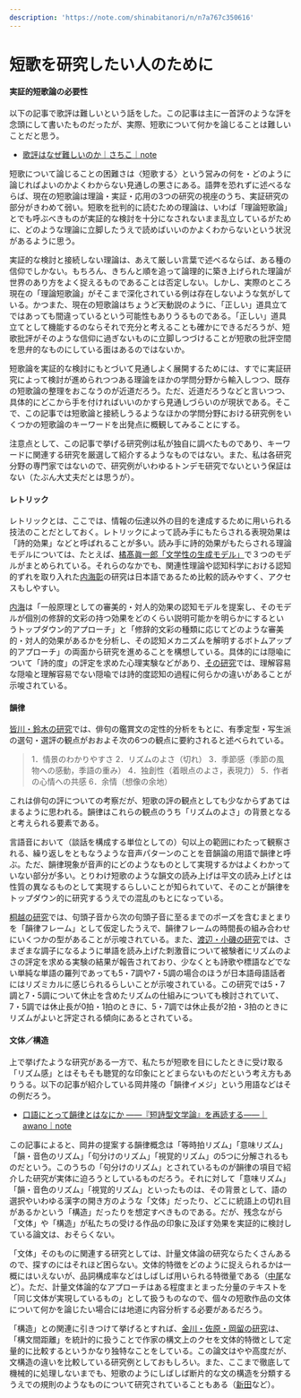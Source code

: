 ```yaml
---
description: 'https://note.com/shinabitanori/n/n7a767c350616'
---
```


# 短歌を研究したい人のために

#### 実証的短歌論の必要性

以下の記事で歌評は難しいという話をした。この記事は主に一首評のような評を念頭にして書いたものだったが、実際、短歌について何かを論じることは難しいことだと思う。

* [歌評はなぜ難しいのか｜さちこ｜note](https://note.mu/shinabitanori/n/ne7ab388b100f)

短歌について論じることの困難さは〈短歌する〉という営みの何を・どのように論じればよいのかよくわからない見通しの悪さにある。語弊を恐れずに述べるならば、現在の短歌論は理論・実証・応用の3つの研究の視座のうち、実証研究の部分がきわめて弱い。短歌を批判的に読むための理論は、いわば「理論短歌論」とでも呼ぶべきものが実証的な検討を十分になされないまま乱立しているがために、どのような理論に立脚したうえで読めばいいのかよくわからないという状況があるように思う。

実証的な検討と接続しない理論は、あえて厳しい言葉で述べるならば、ある種の信仰でしかない。もちろん、きちんと順を追って論理的に築き上げられた理論が世界のあり方をよく捉えるものであることは否定しない。しかし、実際のところ現在の「理論短歌論」がそこまで深化されている例は存在しないような気がしている。かつまた、現在の短歌論はちょうど天動説のように、「正しい」道具立てではあっても間違っているという可能性もありうるものである。「正しい」道具立てとして機能するのならそれで充分と考えることも確かにできるだろうが、短歌批評がそのような信仰に過ぎないものに立脚しつづけることが短歌の批評空間を思弁的なものにしている面はあるのではないか。

短歌論を実証的な検討にもとづいて見通しよく展開するためには、すでに実証研究によって検討が進められつつある理論をほかの学問分野から輸入しつつ、既存の短歌論の整理をおこなうのが近道だろう。ただ、近道だろうなどと言いつつ、具体的にどこから手を付ければいいのかすら見通しづらいのが現状である。そこで、この記事では短歌論と接続しうるようなほかの学問分野における研究例をいくつかの短歌論のキーワードを出発点に概観してみることにする。

注意点として、この記事で挙げる研究例は私が独自に調べたものであり、キーワードに関連する研究を厳選して紹介するようなものではない。また、私は各研究分野の専門家ではないので、研究例がいわゆるトンデモ研究でないという保証はない（たぶん大丈夫だとは思うが）。

#### レトリック

レトリックとは、ここでは、情報の伝達以外の目的を達成するために用いられる技法のことだとしておく。レトリックによって読み手にもたらされる表現効果は「詩的効果」などと呼ばれることが多い。読み手に詩的効果がもたらされる理論モデルについては、たとえば、[橘髙眞一郎「文学性の生成モデル」](https://ci.nii.ac.jp/naid/110007974792)で３つのモデルがまとめられている。それらのなかでも、関連性理論や認知科学における認知的ずれを取り入れた[内海彰](https://researchmap.jp/read0087468/)の研究は日本語であるため比較的読みやすく、アクセスもしやすい。

[内海](https://ci.nii.ac.jp/naid/130004653445)は「一般原理としての審美的・対人的効果の認知モデルを提案し、そのモデルが個別の修辞的文彩の持つ効果をどのくらい説明可能かを明らかにするというトップダウン的アプローチ」と「修辞的文彩の種類に応じてどのような審美的・対人的効果があるかを分析し、その認知メカニズムを解明するボトムアップ的アプローチ」の両面から研究を進めることを構想している。具体的には隠喩について「詩的度」の評定を求めた心理実験などがあり、[その研究](https://ci.nii.ac.jp/naid/40007278523)では、理解容易な隠喩と理解容易でない隠喩では詩的度認知の過程に何らかの違いがあることが示唆されている。

#### 韻律

[皆川・鈴木の研究](https://ci.nii.ac.jp/naid/110009511551)では、俳句の鑑賞文の定性的分析をもとに、有季定型・写生派の選句・選評の観点がおおよそ次の6つの観点に要約されると述べられている。

> 1．情景のわかりやすさ 2．リズムのよさ（切れ） 3．季節感（季節の風物への感動，季語の重み） 4．独創性（着眼点のよさ，表現力） 5．作者の心情への共感 6．余情（想像の余地）

これは俳句の評についての考察だが、短歌の評の観点としても少なからずあてはまるように思われる。韻律はこれらの観点のうち「リズムのよさ」の背景となると考えられる要素である。

言語音において（談話を構成する単位としての）句以上の範囲にわたって観察される、繰り返しをともなうような音声パターンのことを音韻論の用語で韻律と呼ぶ。ただ、韻律現象が音声的にどのようなものとして実現するかはよくわかっていない部分が多い。とりわけ短歌のような韻文の読み上げは平文の読み上げとは性質の異なるものとして実現するらしいことが知られていて、そのことが韻律をトップダウン的に研究するうえでの混乱のもとになっている。

[桐越の研究](https://ci.nii.ac.jp/naid/120005350433)では、句頭子音から次の句頭子音に至るまでのポーズを含むまとまりを「韻律フレーム」として仮定したうえで、韻律フレームの時間長の組み合わせにいくつかの型があることが示唆されている。また、[渡辺・小磯の研究](https://jglobal.jst.go.jp/detail?JGLOBAL_ID=201402252138178561)では、さまざまな調子になるように単語を読み上げた刺激音について被験者にリズムのよさの評定を求める実験の結果が報告されており、少なくとも詩歌や標語などでない単純な単語の羅列であっても5・7調や7・5調の場合のほうが日本語母語話者にはリズミカルに感じられるらしいことが示唆されている。この研究では5・7調と7・5調について休止を含めたリズムの仕組みについても検討されていて、7・5調では休止長が0拍・1拍のときに、5・7調では休止長が2拍・3拍のときにリズムがよいと評定される傾向にあるとされている。

#### 文体／構造

上で挙げたような研究がある一方で、私たちが短歌を目にしたときに受け取る「リズム感」とはそもそも聴覚的な印象にとどまらないものだという考え方もありうる。以下の記事が紹介している岡井隆の「韻律イメジ」という用語などはその例だろう。

* [口語にとって韻律とはなにか ――『短詩型文学論』を再読する――｜awano｜note](https://note.com/awano/n/n43e6d7fce88b)

この記事によると、岡井の提案する韻律概念は「等時拍リズム」「意味リズム」「韻・音色のリズム」「句分けのリズム」「視覚的リズム」の5つに分解されるものだという。このうちの「句分けのリズム」とされているものが韻律の項目で紹介した研究が実体に迫ろうとしているものだろう。それに対して「意味リズム」「韻・音色のリズム」「視覚的リズム」といったものは、その背景として、語の選択やいわゆる漢字の開き方のような「文体」だったり、どこに統語上の切れ目があるかという「構造」だったりを想定すべきものである。だが、残念ながら「文体」や「構造」が私たちの受ける作品の印象に及ぼす効果を実証的に検討している論文は、おそらくない。

「文体」そのものに関連する研究としては、計量文体論の研究ならたくさんあるので、探すのにはそれほど困らない。文体的特徴をどのように捉えられるかは一概にはいえないが、品詞構成率などはしばしば用いられる特徴量である（[中尾](https://ci.nii.ac.jp/naid/110007535705)など）。ただ、計量文体論的なアプローチはある程度まとまった分量のテキストを「同じ文体が実現しているもの」として扱うものなので、個々の短歌作品の文体について何かを論じたい場合には地道に内容分析する必要があるだろう。

「構造」との関連に引きつけて挙げるとすれば、[金川・佐原・岡留の研究](https://www.jstage.jst.go.jp/article/pjsai/JSAI2015/0/JSAI2015_2K11in/_article/-char/ja/)は、「構文間距離」を統計的に扱うことで作家の構文上のクセを文体的特徴として定量的に比較するというかなり独特なことをしている。この論文はやや高度だが、文構造の違いを比較している研究例としておもしろい。また、ここまで徹底して機械的に処理しないまでも、短歌のようにしばしば断片的な文の構造を分類するうえでの規則のようなものについて研究されていることもある（[新田](http://www.eco.nihon-u.ac.jp/about/magazine/shushi/pdf/83_02/83-2_p085-105.pdf)など）。

